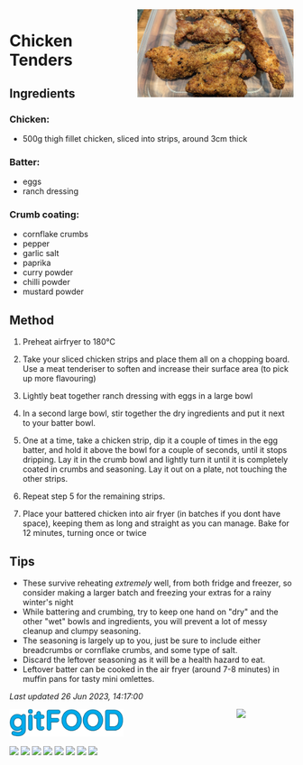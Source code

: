 
<img src="chickentenders/images/main.jpg" width="55%" align="right" />

# Chicken Tenders

## Ingredients

### Chicken:

- 500g thigh fillet chicken, sliced into strips, around 3cm thick

### Batter:

- eggs
- ranch dressing

### Crumb coating:

- cornflake crumbs
- pepper
- garlic salt
- paprika
- curry powder
- chilli powder
- mustard powder

## Method

1. Preheat airfryer to 180°C

2. Take your sliced chicken strips and place them all on a chopping board. Use a meat tenderiser to soften and increase their surface area (to pick up more flavouring)

3. Lightly beat together ranch dressing with eggs in a large bowl

4. In a second large bowl, stir together the dry ingredients and put it next to your batter bowl.

5. One at a time, take a chicken strip, dip it a couple of times in the egg batter, and hold it above the bowl for a couple of seconds, until it stops dripping. Lay it in the crumb bowl and lightly turn it until it is completely coated in crumbs and seasoning. Lay it out on a plate, not touching the other strips.

6. Repeat step 5 for the remaining strips.

7. Place your battered chicken into air fryer (in batches if you dont have space), keeping them as long and straight as you can manage. Bake for 12 minutes, turning once or twice

## Tips

- These survive reheating *extremely* well, from both fridge and freezer, so consider making a larger batch and freezing your extras for a rainy winter's night
- While battering and crumbing, try to keep one hand on "dry" and the other "wet" bowls and ingredients, you will prevent a lot of messy cleanup and clumpy seasoning. 
- The seasoning is largely up to you, just be sure to include either breadcrumbs or cornflake crumbs, and some type of salt.
- Discard the leftover seasoning as it will be a health hazard to eat.
- Leftover batter can be cooked in the air fryer (around 7-8 minutes) in muffin pans for tasty mini omlettes.

*Last updated 26 Jun 2023, 14:17:00*


<img src="../images/logo_sm.png" width="40%" />

<img src="https://profile-counter.glitch.me/gitfood_chickentenders/count.svg" width="20%" align="right" />

<img src="https://img.shields.io/badge/tag-chicken-blue.svg" /> <img src="https://img.shields.io/badge/tag-sides-blue.svg" /> <img src="https://img.shields.io/badge/tag-airfryer-blue.svg" /> <img src="https://img.shields.io/badge/tag-messy-blue.svg" /> <img src="https://img.shields.io/badge/tag-battered-blue.svg" /> <img src="https://img.shields.io/badge/tag-crumbed-blue.svg" /> <img src="https://img.shields.io/badge/tag-amazing-blue.svg" /> <img src="https://img.shields.io/badge/tag-mine-blue.svg" /> 